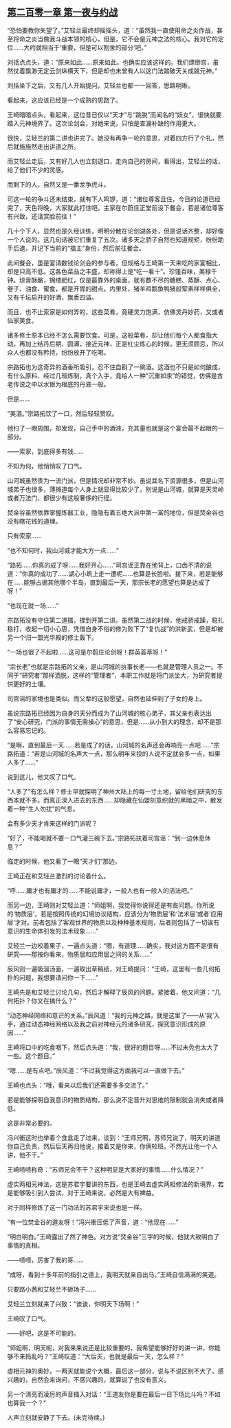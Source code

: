 ## [第二百零一章 第一夜与约战](https://www.xxbiquge.com/11_11207/9170914.html)


  “恐怕要教你失望了。”艾轻兰最终却摇摇头，道：“虽然我一直使用命之炎作战，甚至将命之炎当做我斗战本领的核心，但是，它不会是元神之法的核心。我对它的定位……大约就相当于‘重要，但是可以割舍的部分’吧。”

  刘括点点头，道：“原来如此……原来如此。也确实应该这样的。我们缥缈宫，虽然仗着飘渺无定云剑纵横天下，但是却也未曾有人以这门法踏破天关成就元神。”

  刘括坐下之后，又有几人开始提问，艾轻兰也都一一回答，思路明晰。

  看起来，这应该已经是一个成熟的思路了。

  王崎暗暗点头，看起来，这位昔日仅以“天才”与“跳脱”而闻名的“妖女”，很快就要踏入元神境界了。这次论剑会，对她来说，只怕是查漏补缺的作用更大。

  很快，艾轻兰的第二讲也讲完了。她没有再争一轮的意思，对着四方行了个礼，然后就施施然走出讲道之所。

  而艾轻兰走后，又有好几人也立刻退口，走向自己的房间，看得出，艾轻兰的话，给了他们不少的灵感。

  而剩下的人，自然又是一番龙争虎斗。

  可这一轮的争斗还未结束，就有下人鸣锣，道：“诸位尊客且住，今日的论道已经完了，天色将晚，大家就此打住吧。主家在尔蔚庄正堂前设下餐会，若是诸位尊客有兴致，还请赏脸前往！”

  几十个下人，显然也是久经训练，明明分散在论剑湖各处，但是说话齐整，却好像一个人说的。这几句话被它们重复了五次。诸多天之骄子自然也知道规矩，纷纷助手后退，并记下当前的“擂主”身份，然后前往餐会。

  此间餐会，虽是宴请数钱论剑会的参与者，但规格与王崎第一天来吃的家宴相比，却是只高不低。这各色菜品之丰盛，却称得上是“吃一看十”。珍馐百味，美禄千钟。琼膏酥酪，锦缕肥红，仅是最靠外的桌面，就有数不尽的糖糕、蒸酥、点心、卷子、油食、蜜食，都是开胃的甜点。内里处，猪羊鸡鹅鱼鸭猪般荤素样样俱全，又有千坛启开的好酒，飘香四溢。

  而且，也不止索家是如何弄的，这些菜肴，竟硬灵力饱满，仿佛灵丹妙药，又或者仙家美食。

  诸多修士原本已经不怎么需要饮食。可是，这般菜肴，却让他们每个人都食指大动。再加上结丹后期、圆满，接近元神，正是红尘炼心的时候，更无须顾忌，所以众人也都没有矜持，纷纷放开了吃喝。

  宗路拓也为这奇异的酒香所吸引，忍不住自斟了一碗酒。这酒也不只是如何酿成，有什么原料、经过几班炼制，真个入手，竟给人一种“沉重如汞”的错觉，仿佛是古老传说之中以水银为根底的丹液一般。

  但是……

  “美酒。”宗路拓饮了一口，然后轻轻赞叹。

  他扫了一眼周围，却发现，自己手中的酒液，充其量也就是这个宴会最不起眼的一部分。

  ——索家，到底得多有钱……

  不知为何，他悄悄叹了口气。

  山河城虽然贵为一流门派，但是情况却非常不妙。虽说其名下资源很多，但是山河城弟子也很多，薄摊道每个人身上就显得比较少了。别说是山河城，就算是天灵岭或者万法门，都很少有这般奢侈的行径。

  焚金谷虽然依靠掌握炼器工业，隐隐有着五绝大派中第一富的地位，但是焚金谷也没有瞎花钱的道理。

  只有索家……

  “也不知何时，我山河城才能大方一点……”

  “路拓……你真的成了呀……我好开心……”司宫谣正靠在他背上，口齿不清的说道：“你真的成功了……湖心小筑上走一遭呢……也算是长脸啦。接下来，若是能够在……能够占据其他哪个半岛，直到最后一天，那宗长老的愿望也算是达成了呀！”

  “也现在就一场……”

  宗路拓没有守住第二道擂，撑到开第二讲。虽然第二战的时候，他戒骄戒躁，稳扎稳打，收起一切小心思，凭借自身不俗的修为败下了“复仇战”的洪新武，但是却被另一个归一盟光华殿的修士轰下。

  “一场也很了不起啦……这可是尔蔚庄论剑呀！群英荟萃呀！”

  “宗长老”也就是宗路拓的父亲，是山河城的执事长老——也就是管理人员之一。不同于“研究者”那样洒脱，这样的“管理者”，本职工作就是将门派坐大，为研究者提供更好的土壤。

  司宫谣的家境也是类似。而父辈的这般愿望，自然也延伸到了子女的身上。

  虽说宗路拓已经因为自身的天分而成为了山河城的核心弟子，其父亲也表达出了“安心研究，门派的事情无需操心”的意思，但是……从小到大的理念，却不是那么容易忘记的。

  “是啊，直到最后一天……若是成了的话，山河城的名声还会再响亮一点吧……”宗路拓道：“若是山河城的名声大一点，那么明年来投的人说不定就会多一点，如果人多了……”

  说到这儿，他又叹了口气。

  “人多了”有怎么样？修士早就探明了神州大陆上的每一寸土地，留给他们研究的东西本就不多。而真正深入进去的东西……却隐藏在仙盟刻意织就的黑暗之中，散发着一种“生人勿扰”的气息。

  会有多少天才肯来这样的门派呢？

  “好了，不能喝就不要一口气灌三碗下去。”宗路拓扶着司宫谣：“到一边休息休息？”

  临走的时候，他又看了一眼“天才们”那边。

  王崎正在和艾轻兰激烈的讨论着什么。

  “呼……庸才也有庸才的……不能说庸才，一般人也有一般人的活法吧。”

  而另一边，王崎则对艾轻兰道：“师姐啊，我觉得你说得还是有些问题。你所说的‘物质层’，若是按照传统的幻境协议结构，应该分为‘物质层’和‘法术层’或者‘应用层’才对。前者包括了客观世界的物质以及种种基本规则，后者则包括了一切诶有意识的生命体引发的法术现象……”

  艾轻兰一边咬着果子，一遍点头道：“嗯，有道理……确实，我对这方面不是很有研究——那按你看来，物质层和应用层之间的关系……”

  辰风则一遍吸溜汤面，一遍取出草稿纸，对王崎提问：“王崎，这里有一些几何拓扑的问题，我想要请问你一下……”

  王崎先是和艾轻兰讨论几句，然后才解释了辰风的问题。紧接着，他又问道：“几何拓扑？你又在搞什么？”

  “动态神经网络和意识的关系。”辰风道：“我的元神之路，就是这里了——从‘我’入手，通过动态神经网络以及我之前对神经元的诸多研究，探究意识形成的原因……”

  王崎将口中的吃食咽下，然后点头道：“我，很好的题目呀……不过未免也太大了一些。这个题目。”

  “嗯……是有点吧。”辰风道：“不过我觉得这方面我可以一直做下去。”

  王崎也点头：“哦，看来以后我们还需要多多交流了。”

  若是能够探明自我意识的物质结构，那么说不定晋升对思维的限制就会消失或者降低。

  这是非常必要的。

  冯兴衝这时也举着个食盒走了过来，谈到：“王师兄啊，苏师兄说了，明天的讲道你自己负责，然后后天再归他说，接着又是你来，你俩轮班。不然光让他一个人讲，他不干。”

  王崎啧啧称奇：“苏师兄会不干？这种明显是大家好的事情……什么情况？”

  虚实两相元神法，这是苏君宇要讲的东西，也是王崎去虚实两相修法的新境界，若是能够吸引到人尝试，对于王崎来说，必然是大有裨益。

  对于同样修炼了这一门功法的苏君宇来说也是一样。

  “有一位焚金谷的道友呀！”冯兴衝压低了声音，道：“他现在……”

  “明白明白。”王崎露出了然了神色。对方说“焚金谷”三字的时候，他就大致明白了事情的真相。

  ——啧啧，厉害了我的哥……

  “成呀，看到十多年前的指引之德上，我明天就亲自出马。”王崎自信满满的笑道。

  只要路小茜和艾轻兰不砸场子……

  艾轻兰立刻就来了兴致：“诶诶，你明天下场啊！”

  王崎叹了口气。

  ——好吧，这是不可能的。

  “师姐啊，明天呢，对我来来说还是比较重要的，我希望能够好好的讲一讲，你能够不来捣乱吗？”王崎叹道：“大后天，也就是最后一天，怎么样？”

  虚相元神的奥妙，一两天就能说个大概，最后这一部分，说与不说区别不大了。感兴趣的，自然会来询问，不感兴趣的，就算说了也没有意义。

  另一个清亮而凌厉的声音插入对话：“王道友你是要在最后一日下场比斗吗？不如也算我一个？”

  人声立刻就安静了下去。(未完待续。)
